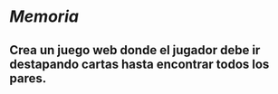 # **_Memoria_**

## Crea un juego web donde el jugador debe ir destapando cartas hasta encontrar todos los pares.

